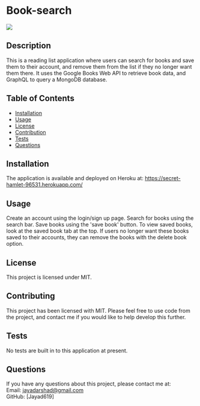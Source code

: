 # Book-search

<img src="https://img.shields.io/badge/license-MIT-green.svg">
    
## Description
This is a reading list application where users can search for books and save them to their account, and remove them from the list if they no longer want them there. It uses the Google Books Web API to retrieve book data, and GraphQL to query a MongoDB database.
    
## Table of Contents
    
* [Installation](#installation)
* [Usage](#usage)
* [License](#license)
* [Contribution](#contribution)
* [Tests](#tests)
* [Questions](#questions)
    
## Installation
The application is available and deployed on Heroku at: https://secret-hamlet-96531.herokuapp.com/

## Usage

Create an account using the login/sign up page. Search for books using the search bar. Save books using the 'save book' button. To view saved books, look at the saved book tab at the top. If users no longer want these books saved to their accounts, they can remove the books with the delete book option.

## License

This project is licensed under MIT.

## Contributing

This project has been licensed with MIT. Please feel free to use code from the project, and contact me if you would like to help develop this further.

## Tests

No tests are built in to this application at present.

## Questions

If you have any questions about this project, please contact me at:  
Email: jayadarshad@gmail.com  
GitHub: [Jayad619]
